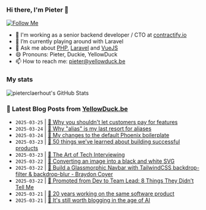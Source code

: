 ### Hi there, I'm Pieter 👋  
[![Follow Me](https://img.shields.io/github/followers/pieterclaerhout?label=Follow&style=social)](https://github.com/pieterclaerhout)

- 🏢 I'm working as a senior backend developer / CTO at [contractify.io](https://contractify.io)
- 🌱 I’m currently playing around with Laravel
- 💬 Ask me about [PHP](https://php.net), [Laravel](http://laravel.com) and [VueJS](https://vuejs.org)
- 😄 Pronouns: Pieter, Duckie, YellowDuck
- 📫 How to reach me: pieter@yellowduck.be

### My stats

![pieterclaerhout's GitHub Stats](https://github-readme-stats.vercel.app/api?username=pieterclaerhout&show_icons=true&count_private=true&line_height=40)

### 📩 Latest Blog Posts from [YellowDuck.be](https://www.yellowduck.be/)
<!-- BLOG-POST-LIST:START -->
- `2025-03-25` | [🔗 Why you shouldn&#39;t let customers pay for features](https://www.yellowduck.be/posts/why-you-shouldnt-let-customers-pay-for-features)  
- `2025-03-24` | [🔗 Why &quot;alias&quot; is my last resort for aliases](https://www.yellowduck.be/posts/why-alias-is-my-last-resort-for-aliases)  
- `2025-03-24` | [🔗 My changes to the default Phoenix boilerplate](https://www.yellowduck.be/posts/my-changes-to-the-default-phoenix-boilerplate)  
- `2025-03-23` | [🔗 50 things we’ve learned about building successful products](https://www.yellowduck.be/posts/50-things-weve-learned-about-building-successful-products)  
- `2025-03-23` | [🔗 The Art of Tech Interviewing](https://www.yellowduck.be/posts/the-art-of-tech-interviewing)  
- `2025-03-22` | [🐥 Converting an image into a black and white SVG](https://www.yellowduck.be/posts/converting-an-image-into-a-black-and-white-svg)  
- `2025-03-22` | [🔗 Build a Glassmorphic Navbar with TailwindCSS backdrop-filter &amp; backdrop-blur - Braydon Coyer](https://www.yellowduck.be/posts/build-a-glassmorphic-navbar-with-tailwindcss-backdrop-filter-backdrop-blur-braydon-coyer)  
- `2025-03-22` | [🔗 Promoted from Dev to Team Lead: 8 Things They Didn’t Tell Me](https://www.yellowduck.be/posts/promoted-from-dev-to-team-lead-8-things-they-didnt-tell-me)  
- `2025-03-21` | [🔗 20 years working on the same software product](https://www.yellowduck.be/posts/20-years-working-on-the-same-software-product)  
- `2025-03-21` | [🔗 It&#39;s still worth blogging in the age of AI](https://www.yellowduck.be/posts/its-still-worth-blogging-in-the-age-of-ai)  

<!-- BLOG-POST-LIST:END -->
